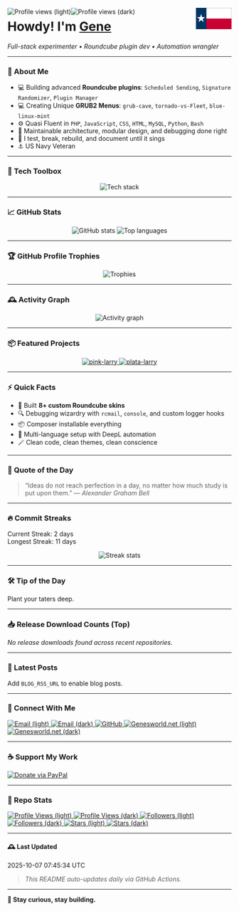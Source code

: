 <!-- Theme-aware README for texxasrulez -->

<p>
  <!-- Profile views: light/dark variants -->
  <img align="left" src="https://komarev.com/ghpvc/?username=texxasrulez&label=Profile%20views&color=0e75b6&style=plastic#gh-light-mode-only" alt="Profile views (light)" />
  <img align="left" src="https://komarev.com/ghpvc/?username=texxasrulez&label=Profile%20views&color=0e75b6&style=plastic&labelColor=2d333b#gh-dark-mode-only" alt="Profile views (dark)" />

  <!-- Texas flag (optional dark variant if you add assets/images/texas-flag-dark.png) -->
  <picture>
    <source media="(prefers-color-scheme: dark)" srcset="https://github.com/texxasrulez/texxasrulez/raw/main/assets/images/texas-flag.png">
    <img align="right" src="https://github.com/texxasrulez/texxasrulez/raw/main/assets/images/texas-flag.png" height="48" alt="Texas flag" />
  </picture>
</p>

<h1> Howdy! I'm <a href="https://github.com/texxasrulez">Gene</a></h1>
<p>
  <em>Full-stack experimenter • Roundcube plugin dev • Automation wrangler</em>
</p>

---

### 🧠 About Me

- 💻 Building advanced **Roundcube plugins**: `Scheduled Sending`, `Signature Randomizer`, `Plugin Manager`
- 💻 Creating Unique **GRUB2 Menus**: `grub-cave`, `tornado-vs-Fleet`, `blue-linux-mint`
- ⚙️ Quasi Fluent in `PHP`, `JavaScript`, `CSS`, `HTML`, `MySQL`, `Python`, `Bash`
- 🧩 Maintainable architecture, modular design, and debugging done right
- 🔭 I test, break, rebuild, and document until it sings
- ⚓ US Navy Veteran

---

### 🧰 Tech Toolbox

<p align="center">
  <picture>
    <source media="(prefers-color-scheme: dark)" srcset="https://skillicons.dev/icons?i=php,html,css,js,python,bash,git,github,vscode,linux,mysql,sqlite,markdown&theme=dark">
    <source media="(prefers-color-scheme: light)" srcset="https://skillicons.dev/icons?i=php,html,css,js,python,bash,git,github,vscode,linux,mysql,sqlite,markdown&theme=light">
    <img alt="Tech stack" src="https://skillicons.dev/icons?i=php,html,css,js,python,bash,git,github,vscode,linux,mysql,sqlite,markdown&theme=light" />
  </picture>
</p>

---

### 📈 GitHub Stats

<p align="center">
  <!-- Stats card -->
  <picture>
    <source media="(prefers-color-scheme: dark)" srcset="https://github-readme-stats.vercel.app/api?username=texxasrulez&show_icons=true&theme=tokyonight&count_private=true">
    <source media="(prefers-color-scheme: light)" srcset="https://github-readme-stats.vercel.app/api?username=texxasrulez&show_icons=true&theme=default&count_private=true">
    <img alt="GitHub stats" height="160" src="https://github-readme-stats.vercel.app/api?username=texxasrulez&show_icons=true&theme=default&count_private=true" />
  </picture>

  <!-- Top languages -->
  <picture>
    <source media="(prefers-color-scheme: dark)" srcset="https://github-readme-stats.vercel.app/api/top-langs/?username=texxasrulez&layout=compact&theme=tokyonight">
    <source media="(prefers-color-scheme: light)" srcset="https://github-readme-stats.vercel.app/api/top-langs/?username=texxasrulez&layout=compact&theme=default">
    <img alt="Top languages" height="160" src="https://github-readme-stats.vercel.app/api/top-langs/?username=texxasrulez&layout=compact&theme=default" />
  </picture>
</p>

---

### 🏆 GitHub Profile Trophies

<p align="center">
  <picture>
    <source media="(prefers-color-scheme: dark)" srcset="https://github-profile-trophy.vercel.app/?username=texxasrulez&theme=onedark&no-frame=true&margin-w=10&column=6">
    <source media="(prefers-color-scheme: light)" srcset="https://github-profile-trophy.vercel.app/?username=texxasrulez&theme=flat&no-frame=true&margin-w=10&column=6">
    <img alt="Trophies" src="https://github-profile-trophy.vercel.app/?username=texxasrulez&theme=flat&no-frame=true&margin-w=10&column=6" />
  </picture>
</p>

---

### 🕰️ Activity Graph

<p align="center">
  <picture>
    <source media="(prefers-color-scheme: dark)" srcset="https://github-readme-activity-graph.vercel.app/graph?username=texxasrulez&theme=react-dark&hide_border=true&area=true">
    <source media="(prefers-color-scheme: light)" srcset="https://github-readme-activity-graph.vercel.app/graph?username=texxasrulez&theme=minimal&hide_border=true&area=true">
    <img alt="Activity graph" src="https://github-readme-activity-graph.vercel.app/graph?username=texxasrulez&theme=minimal&hide_border=true&area=true" />
  </picture>
</p>

---

### 📦 Featured Projects
<!--FEATURED:START-->
<p align="center">
  <a href="https://github.com/texxasrulez/pink-larry">
    <picture>
      <source media="(prefers-color-scheme: dark)" srcset="https://github-readme-stats.vercel.app/api/pin/?username=texxasrulez&repo=pink-larry&theme=tokyonight">
      <img src="https://github-readme-stats.vercel.app/api/pin/?username=texxasrulez&repo=pink-larry&theme=default" alt="pink-larry" />
    </picture>
  </a>
  <a href="https://github.com/texxasrulez/plata-larry">
    <picture>
      <source media="(prefers-color-scheme: dark)" srcset="https://github-readme-stats.vercel.app/api/pin/?username=texxasrulez&repo=plata-larry&theme=tokyonight">
      <img src="https://github-readme-stats.vercel.app/api/pin/?username=texxasrulez&repo=plata-larry&theme=default" alt="plata-larry" />
    </picture>
  </a>
</p>
<!--FEATURED:END-->

---

### ⚡ Quick Facts

- 🎨 Built **8+ custom Roundcube skins**
- 🔍 Debugging wizardry with `rcmail`, `console`, and custom logger hooks
- 📦 Composer installable everything
- 🧭 Multi-language setup with DeepL automation
- 🪄 Clean code, clean themes, clean conscience

---

### 💬 Quote of the Day
<!--QUOTE:START-->
> “Ideas do not reach perfection in a day, no matter how much study is put upon them.”
— <em>Alexander Graham Bell</em>
<!--QUOTE:END-->

---

### 🔥 Commit Streaks
<!--STREAKS:START-->
Current Streak: 2 days  
Longest Streak: 11 days
<!--STREAKS:END-->

<p align="center">
  <picture>
    <source media="(prefers-color-scheme: dark)" srcset="https://github-readme-streak-stats.herokuapp.com?user=texxasrulez&theme=tokyonight&hide_border=true">
    <img src="https://github-readme-streak-stats.herokuapp.com?user=texxasrulez&theme=default&hide_border=true" alt="Streak stats" />
  </picture>
</p>

---

### 🛠️ Tip of the Day
<!--TIP:START-->
Plant your taters deep.
<!--TIP:END-->

---

### 📥 Release Download Counts (Top)
<!--RELEASES:START-->
_No release downloads found across recent repositories._
<!--RELEASES:END-->

---

### 📰 Latest Posts
<!--BLOG:START-->
Add `BLOG_RSS_URL` to enable blog posts.
<!--BLOG:END-->

---

### 🔗 Connect With Me

<p align="left">
  <!-- Email badge: light/dark -->
  <a href="mailto:texxasrulez@yahoo.com">
    <img src="https://img.shields.io/badge/Email-%23EA4335.svg?&style=plastic&logo=gmail&logoColor=white#gh-light-mode-only" alt="Email (light)" />
    <img src="https://img.shields.io/badge/Email-%23EA4335.svg?&style=plastic&logo=gmail&logoColor=white&labelColor=2d333b#gh-dark-mode-only" alt="Email (dark)" />
  </a>

  <a href="https://github.com/texxasrulez">
    <img src="https://img.shields.io/badge/GitHub-%23181717.svg?&style=plastic&logo=github&logoColor=white" alt="GitHub" />
  </a>

  <!-- Website badge: provide light/dark for contrast -->
  <a href="https://www.genesworld.net/kontact.html" target="_blank" rel="noopener noreferrer">
    <img alt="Genesworld.net (light)"
         src="https://img.shields.io/website?url=https%3A%2F%2Fwww.genesworld.net%2Fkontact.html&up_message=Online&up_color=2e7d32&down_message=Offline&down_color=b71c1c&style=plastic&logo=website&logoColor=white&label=Genesworld.net&labelColor=1e88e5#gh-light-mode-only">
    <img alt="Genesworld.net (dark)"
         src="https://img.shields.io/website?url=https%3A%2F%2Fwww.genesworld.net%2Fkontact.html&up_message=Online&up_color=2e7d32&down_message=Offline&down_color=b71c1c&style=plastic&logo=website&logoColor=white&label=Genesworld.net&labelColor=2d333b#gh-dark-mode-only">
  </a>
</p>

---

### ☕ Support My Work

<!-- PayPal donate badge with theme-aware variant -->
<p>
  <a href="https://www.paypal.com/paypalme/texxasrulez">
    <picture>
      <source media="(prefers-color-scheme: dark)" srcset="https://img.shields.io/badge/Donate-PayPal-00457C?logo=paypal&logoColor=white&style=plastic&labelColor=2d333b">
      <img alt="Donate via PayPal" src="https://img.shields.io/badge/Donate-PayPal-00457C?logo=paypal&logoColor=white&style=plastic">
    </picture>
  </a>
</p>

---

### 🧩 Repo Stats

<!-- Make these theme-aware with fragments -->
<a href="https://github.com/texxasrulez">
  <img src="https://komarev.com/ghpvc/?username=texxasrulez&color=8a2be2&style=plastic#gh-light-mode-only" alt="Profile Views (light)" />
  <img src="https://komarev.com/ghpvc/?username=texxasrulez&color=8a2be2&style=plastic&labelColor=2d333b#gh-dark-mode-only" alt="Profile Views (dark)" />
</a>
<a href="https://github.com/texxasrulez?tab=followers">
  <img src="https://img.shields.io/github/followers/texxasrulez?style=plastic&labelColor=1e88e5&color=fdd835#gh-light-mode-only" alt="Followers (light)" />
  <img src="https://img.shields.io/github/followers/texxasrulez?style=plastic&labelColor=2d333b&color=fdd835#gh-dark-mode-only" alt="Followers (dark)" />
</a>
<a href="https://github.com/texxasrulez">
  <img src="https://img.shields.io/github/stars/texxasrulez?style=plastic&labelColor=0d47a1&color=00e5ff#gh-light-mode-only" alt="Stars (light)" />
  <img src="https://img.shields.io/github/stars/texxasrulez?style=plastic&labelColor=2d333b&color=00e5ff#gh-dark-mode-only" alt="Stars (dark)" />
</a>

---

#### 🕰️ Last Updated
<!--DATE:START-->
2025-10-07 07:45:34 UTC
<!--DATE:END-->

> _This README auto-updates daily via GitHub Actions._

---

**🚀 Stay curious, stay building.**
